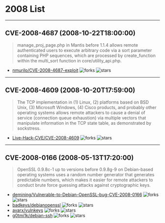 # 2008 List

---
## CVE-2008-4687 (2008-10-22T18:00:00)
> manage_proj_page.php in Mantis before 1.1.4 allows remote authenticated users to execute arbitrary code via a sort parameter containing PHP sequences, which are processed by create_function within the multi_sort function in core/utility_api.php.
- [nmurilo/CVE-2008-4687-exploit](https://github.com/nmurilo/CVE-2008-4687-exploit)	<img alt="forks" src="https://img.shields.io/github/forks/nmurilo/CVE-2008-4687-exploit">	<img alt="stars" src="https://img.shields.io/github/stars/nmurilo/CVE-2008-4687-exploit">

---
## CVE-2008-4609 (2008-10-20T17:59:00)
> The TCP implementation in (1) Linux, (2) platforms based on BSD Unix, (3) Microsoft Windows, (4) Cisco products, and probably other operating systems allows remote attackers to cause a denial of service (connection queue exhaustion) via multiple vectors that manipulate information in the TCP state table, as demonstrated by sockstress.
- [Live-Hack-CVE/CVE-2008-4609](https://github.com/Live-Hack-CVE/CVE-2008-4609)	<img alt="forks" src="https://img.shields.io/github/forks/Live-Hack-CVE/CVE-2008-4609">	<img alt="stars" src="https://img.shields.io/github/stars/Live-Hack-CVE/CVE-2008-4609">

---
## CVE-2008-0166 (2008-05-13T17:20:00)
> OpenSSL 0.9.8c-1 up to versions before 0.9.8g-9 on Debian-based operating systems uses a random number generator that generates predictable numbers, which makes it easier for remote attackers to conduct brute force guessing attacks against cryptographic keys.
- [demining/Vulnerable-to-Debian-OpenSSL-bug-CVE-2008-0166](https://github.com/demining/Vulnerable-to-Debian-OpenSSL-bug-CVE-2008-0166)	<img alt="forks" src="https://img.shields.io/github/forks/demining/Vulnerable-to-Debian-OpenSSL-bug-CVE-2008-0166">	<img alt="stars" src="https://img.shields.io/github/stars/demining/Vulnerable-to-Debian-OpenSSL-bug-CVE-2008-0166">
- [badkeys/debianopenssl](https://github.com/badkeys/debianopenssl)	<img alt="forks" src="https://img.shields.io/github/forks/badkeys/debianopenssl">	<img alt="stars" src="https://img.shields.io/github/stars/badkeys/debianopenssl">
- [avarx/vulnkeys](https://github.com/avarx/vulnkeys)	<img alt="forks" src="https://img.shields.io/github/forks/avarx/vulnkeys">	<img alt="stars" src="https://img.shields.io/github/stars/avarx/vulnkeys">
- [g0tmi1k/debian-ssh](https://github.com/g0tmi1k/debian-ssh)	<img alt="forks" src="https://img.shields.io/github/forks/g0tmi1k/debian-ssh">	<img alt="stars" src="https://img.shields.io/github/stars/g0tmi1k/debian-ssh">
